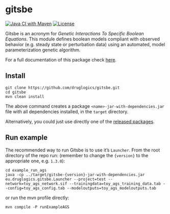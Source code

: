 # gitsbe

<!-- badges: start -->
[![Java CI with Maven](https://github.com/druglogics/gitsbe/workflows/Java%20CI%20with%20Maven/badge.svg)](https://github.com/druglogics/gitsbe/actions)
[![License](https://img.shields.io/github/license/druglogics/gitsbe)](https://github.com/druglogics/gitsbe/blob/master/LICENSE)
<!-- badges: end -->

Gitsbe is an acronym for *Genetic Interactions To Specific Boolean Equations*. 
This module defines boolean models compliant with observed behavior (e.g. steady state or perturbation data) using an automated, model parameterization genetic algorithm.

For a full documentation of this package check [here](https://druglogics.github.io/druglogics-doc/gitsbe.html).

## Install

```
git clone https://github.com/druglogics/gitsbe.git
cd gitsbe
mvn clean install
```

The above command creates a package `<name>-jar-with-dependencies.jar` file with all dependencies installed, in the `target` directory.

Alternatively, you could just use directly one of the [released packages](https://github.com/druglogics/gitsbe/packages/).

## Run example

The recommended way to run Gitsbe is to use it’s `Launcher`. 
From the root directory of the repo run: (remember to change the `{version}` to the 
appropriate one, e.g. `1.3.0`):

```
cd example_run_ags
java -cp ../target/gitsbe-{version}-jar-with-dependencies.jar eu.druglogics.gitsbe.Launcher --project=test --network=toy_ags_network.sif --trainingdata=toy_ags_training_data.tab --config=toy_ags_config.tab --modeloutputs=toy_ags_modeloutputs.tab
```

or run the mvn profile directly:
```
mvn compile -P runExampleAGS
```

